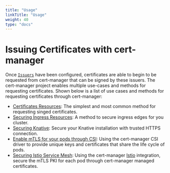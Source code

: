 ```yaml
---
title: "Usage"
linkTitle: "Usage"
weight: 40
type: "docs"
---
```


# Issuing Certificates with cert-manager

Once [`Issuers`](../configuration/index.md) have been configured, certificates
are able to begin to be requested from cert-manager that can be signed by these
issuers. The cert-manager project enables multiple use-cases and methods for
requesting certificates. Shown below is a list of use cases and methods for
requesting certificates through cert-manager:

- [Certificates Resources](./certificate.md): The simplest and most common method for
  requesting singed certificates.
- [Securing Ingress Resources](./ingress.md): A method to secure ingress edges
  for you cluster.
- [Securing Knative](./knative.md): Secure your Knative installation with
  trusted HTTPS connection.
- [Enable mTLS for your pods through CSI](./csi.md): Using the cert-manager CSI
  driver to provide unique keys and certificates that share the life cycle of
  pods.
- [Securing Istio Service Mesh](./istio.md): Using the cert-manager
  [Istio](https://istio.io) integration, secure the mTLS PKI for each pod
  through cert-manager managed certificates.
